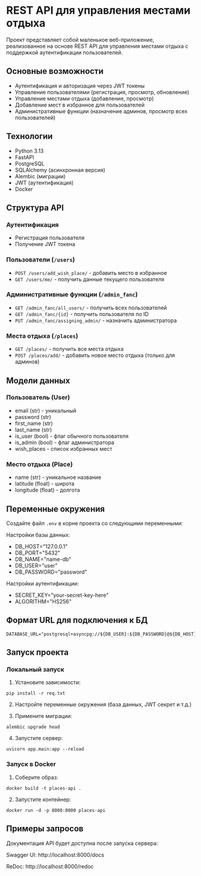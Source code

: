 # REST API для управления местами отдыха

Проект представляет собой маленькое веб-приложение, реализованное на основе REST API для управления местами отдыха с поддержкой аутентификации пользователей.

## Основные возможности

- Аутентификация и авторизация через JWT токены
- Управление пользователями (регистрация, просмотр, обновление)
- Управление местами отдыха (добавление, просмотр)
- Добавление мест в избранное для пользователей
- Административные функции (назначение админов, просмотр всех пользователей)

## Технологии

- Python 3.13
- FastAPI
- PostgreSQL
- SQLAlchemy (асинхронная версия)
- Alembic (миграции)
- JWT (аутентификация)
- Docker

## Структура API

### Аутентификация
- Регистрация пользователя
- Получение JWT токена

### Пользователи (`/users`)
- `POST /users/add_wish_place/` - добавить место в избранное
- `GET /users/me/` - получить данные текущего пользователя

### Административные функции (`/admin_fanc`)
- `GET /admin_fanc/all_users/` - получить всех пользователей
- `GET /admin_fanc/{id}` - получить пользователя по ID
- `PUT /admin_fanc/assigning_admin/` - назначить администратора

### Места отдыха (`/places`)
- `GET /places/` - получить все места отдыха
- `POST /places/add/` - добавить новое место отдыха (только для админов)

## Модели данных

### Пользователь (User)
- email (str) - уникальный
- password (str)
- first_name (str)
- last_name (str)
- is_user (bool) - флаг обычного пользователя
- is_admin (bool) - флаг администратора
- wish_places - список избранных мест

### Место отдыха (Place)
- name (str) - уникальное название
- latitude (float) - широта
- longitude (float) - долгота

## Переменные окружения

Создайте файл `.env` в корне проекта со следующими переменными:

Настройки базы данных:

- DB_HOST="127.0.0.1"
- DB_PORT="5432"
- DB_NAME="name-db"
- DB_USER="user"
- DB_PASSWORD="password"

Настройки аутентификации:

- SECRET_KEY="your-secret-key-here"
- ALGORITHM="HS256"

## Формат URL для подключения к БД
```
DATABASE_URL="postgresql+asyncpg://${DB_USER}:${DB_PASSWORD}@${DB_HOST}:${DB_PORT}/${DB_NAME}"
```

## Запуск проекта

### Локальный запуск

1. Установите зависимости:
```
pip install -r req.txt
```
2. Настройте переменные окружения (база данных, JWT секрет и т.д.)

3. Примените миграции:
```
alembic upgrade head
```
4. Запустите сервер:
```
uvicorn app.main:app --reload
```

### Запуск в Docker
1. Соберите образ:
```
docker build -t places-api .
```
2. Запустите контейнер:
```
docker run -d -p 8000:8000 places-api
```

## Примеры запросов
Документация API будет доступна после запуска сервера:

Swagger UI: http://localhost:8000/docs

ReDoc: http://localhost:8000/redoc